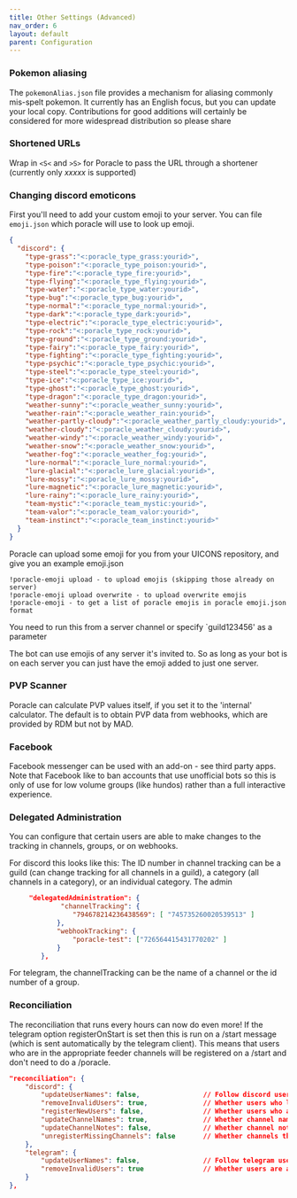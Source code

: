 ```yaml
---
title: Other Settings (Advanced)
nav_order: 6
layout: default
parent: Configuration
---
```

### Pokemon aliasing

The `pokemonAlias.json` file provides a mechanism for aliasing commonly mis-spelt pokemon.
It currently has an English focus, but you can update your local copy.  Contributions for
good additions will certainly be considered for more widespread distribution so please
share

### Shortened URLs

Wrap in `<S<` and `>S>` for Poracle to pass the URL through a shortener
(currently only *xxxxx* is supported)

### Changing discord emoticons

First you'll need to add your custom emoji to your server. You can file `emoji.json` which
poracle will use to look up emoji.  

```json
{
  "discord": {
    "type-grass":"<:poracle_type_grass:yourid>",
    "type-poison":"<:poracle_type_poison:yourid>",
    "type-fire":"<:poracle_type_fire:yourid>",
    "type-flying":"<:poracle_type_flying:yourid>",
    "type-water":"<:poracle_type_water:yourid>",
    "type-bug":"<:poracle_type_bug:yourid>",
    "type-normal":"<:poracle_type_normal:yourid>",
    "type-dark":"<:poracle_type_dark:yourid>",
    "type-electric":"<:poracle_type_electric:yourid>",
    "type-rock":"<:poracle_type_rock:yourid>",
    "type-ground":"<:poracle_type_ground:yourid>",
    "type-fairy":"<:poracle_type_fairy:yourid>",
    "type-fighting":"<:poracle_type_fighting:yourid>",
    "type-psychic":"<:poracle_type_psychic:yourid>",
    "type-steel":"<:poracle_type_steel:yourid>",
    "type-ice":"<:poracle_type_ice:yourid>",
    "type-ghost":"<:poracle_type_ghost:yourid>",
    "type-dragon":"<:poracle_type_dragon:yourid>",
    "weather-sunny":"<:poracle_weather_sunny:yourid>",
    "weather-rain":"<:poracle_weather_rain:yourid>",
    "weather-partly-cloudy":"<:poracle_weather_partly_cloudy:yourid>",
    "weather-cloudy":"<:poracle_weather_cloudy:yourid>",
    "weather-windy":"<:poracle_weather_windy:yourid>",
    "weather-snow":"<:poracle_weather_snow:yourid>",
    "weather-fog":"<:poracle_weather_fog:yourid>",
    "lure-normal":"<:poracle_lure_normal:yourid>",
    "lure-glacial":"<:poracle_lure_glacial:yourid>",
    "lure-mossy":"<:poracle_lure_mossy:yourid>",
    "lure-magnetic":"<:poracle_lure_magnetic:yourid>",
    "lure-rainy":"<:poracle_lure_rainy:yourid>",
    "team-mystic":"<:poracle_team_mystic:yourid>",
    "team-valor":"<:poracle_team_valor:yourid>",
    "team-instinct":"<:poracle_team_instinct:yourid>"
  }
}

```

Poracle can upload some emoji for you from your UICONS repository, and give you an example
emoji.json

```
!poracle-emoji upload - to upload emojis (skipping those already on server)
!poracle-emoji upload overwrite - to upload overwrite emojis
!poracle-emoji - to get a list of poracle emojis in poracle emoji.json format
```

You need to run this from a server channel or specify `guild123456' as a parameter

The bot can use emojis of any server it's invited to. So as long as your bot is on each server you can just have the emoji added to just one server.

### PVP Scanner

Poracle can calculate PVP values itself, if you set it to the 'internal' calculator. The default
is to obtain PVP data from webhooks, which are provided by RDM but not by MAD.

### Facebook

Facebook messenger can be used with an add-on - see third party apps.  Note that Facebook like to ban
accounts that use unofficial bots so this is only of use for low volume groups (like hundos) rather than
a full interactive experience.

### Delegated Administration

You can configure that certain users are able to make changes to the tracking in channels, groups, or on webhooks.

For discord this looks like this:  The ID number in channel tracking can be a guild (can change tracking for all channels in a guild), a category (all channels in a category), or an individual category.
The admin

```json
     "delegatedAdministration": {
             "channelTracking": {
                "794678214236438569": [ "745735260020539513" ]
            },
            "webhookTracking": {
                "poracle-test": ["726564415431770202" ]
            }
        },
```
For telegram, the channelTracking can be the name of a channel or the id number of a group.

### Reconciliation

The reconciliation that runs every <n> hours can now do even more!
If the telegram option registerOnStart is set then this is run on a /start message (which is sent automatically by the telegram client). This means that users who are in the appropriate feeder channels will be registered on a /start and don't need to do a /poracle.

```json
"reconciliation": {
    "discord": {
        "updateUserNames": false,                // Follow discord username changes
        "removeInvalidUsers": true,              // Whether users who lose roles should be de-registered
        "registerNewUsers": false,               // Whether users who are granted roles are auto-registered
        "updateChannelNames": true,              // Whether channel names are kept in sync
        "updateChannelNotes": false,             // Whether channel notes are updated to contain guild name / category
        "unregisterMissingChannels": false       // Whether channels that are deleted from discord are removed from database
    },
    "telegram": {
        "updateUserNames": false,                // Follow telegram username changes
        "removeInvalidUsers": true               // Whether users are automatically removed
    }
},
```
